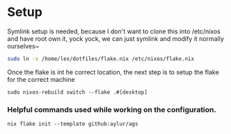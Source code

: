 # Setup
Symlink setup is needed, because I don't want to clone this into /etc/nixos and have root own it, yock yock, we can just symlink and modify it normally ourselves~
```bash
sudo ln -s /home/lex/dotfiles/flake.nix /etc/nixos/flake.nix
```
Once the flake is int he correct location, the next step is to setup the flake for the correct machine
```
sudo nixos-rebuild switch --flake .#[desktop]
```
### Helpful commands used while working on the configuration.

`nix flake init --template github:aylur/ags`
